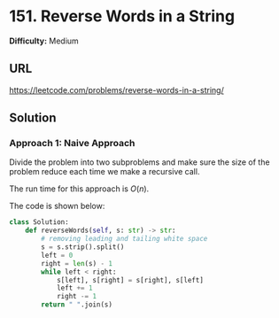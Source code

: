 # 151. Reverse Words in a String

**Difficulty:** Medium

## URL

https://leetcode.com/problems/reverse-words-in-a-string/

## Solution

### Approach 1: Naive Approach

Divide the problem into two subproblems and make sure the size of the problem reduce each time we make a recursive call.

The run time for this approach is $O(n)$.

The code is shown below:

```python
class Solution:
    def reverseWords(self, s: str) -> str:
        # removing leading and tailing white space
        s = s.strip().split()
        left = 0
        right = len(s) - 1
        while left < right:
            s[left], s[right] = s[right], s[left]
            left += 1
            right -= 1
        return " ".join(s)
```
